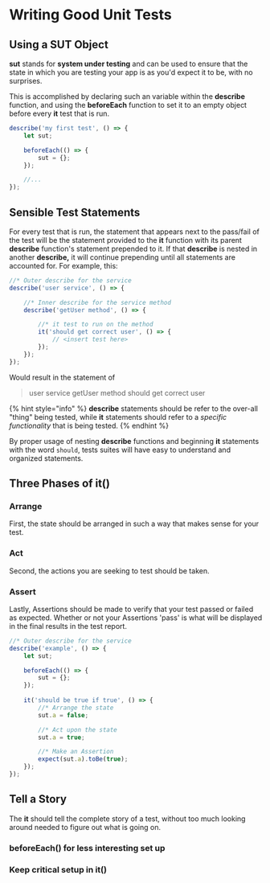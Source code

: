 # Writing Good Unit Tests

## Using a SUT Object

**sut** stands for **system under testing** and can be used to ensure that the state in which you are testing your app is as you'd expect it to be, with no surprises.

This is accomplished by declaring such an variable within the **describe** function, and using the **beforeEach** function to set it to an empty object before every **it** test that is run.

```typescript
describe('my first test', () => {
    let sut;

    beforeEach(() => {
        sut = {};
    });

    //...
});
```

## Sensible Test Statements

For every test that is run, the statement that appears next to the pass/fail of the test will be the statement provided to the **it** function with its parent **describe** function's statement prepended to it. If that **describe** is nested in another **describe,** it will continue prepending until all statements are accounted for. For example, this:

```javascript
//* Outer describe for the service
describe('user service', () => {

    //* Inner describe for the service method
    describe('getUser method', () => {

        //* it test to run on the method
        it('should get correct user', () => {
            // <insert test here>
        });
    });
});
```

Would result in the statement of

> user service getUser method should get correct user

{% hint style="info" %}
**describe** statements should be refer to the over-all "thing" being tested, while **it** statements should refer to a _specific functionality_ that is being tested.
{% endhint %}

By proper usage of nesting **describe** functions and beginning **it** statements with the word `should`, tests suites will have easy to understand and organized statements.

## Three Phases of it\(\)

### Arrange

First, the state should be arranged in such a way that makes sense for your test.

### Act

Second, the actions you are seeking to test should be taken.

### Assert

Lastly, Assertions should be made to verify that your test passed or failed as expected. Whether or not your Assertions 'pass' is what will be displayed in the final results in the test report.

```javascript
//* Outer describe for the service
describe('example', () => {
    let sut;

    beforeEach(() => {
        sut = {};
    });
    
    it('should be true if true', () => {
        //* Arrange the state
        sut.a = false;

        //* Act upon the state
        sut.a = true;

        //* Make an Assertion
        expect(sut.a).toBe(true);
    });
});
```

## Tell a Story

The **it** should tell the complete story of a test, without too much looking around needed to figure out what is going on. 

### beforeEach\(\) for less interesting set up

### Keep critical setup in it\(\)



